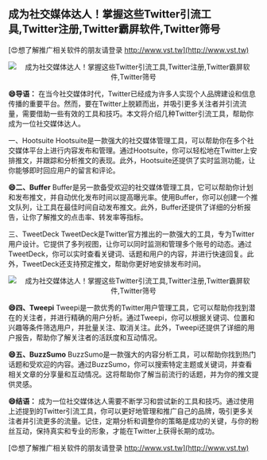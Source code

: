 ## **成为社交媒体达人！掌握这些Twitter引流工具,Twitter注册,Twitter霸屏软件,Twitter筛号**

[😍想了解推广相关软件的朋友请登录 http://www.vst.tw](http://www.vst.tw)

 <center><img src="https://vst.tw/MP4/tuiguang/png/0.png" alt="成为社交媒体达人！掌握这些Twitter引流工具,Twitter注册,Twitter霸屏软件,Twitter筛号"></center>

**😄导语：**
在当今社交媒体时代，Twitter已经成为许多人实现个人品牌建设和信息传播的重要平台。然而，要在Twitter上脱颖而出，并吸引更多关注者并引流流量，需要借助一些有效的工具和技巧。本文将介绍几种Twitter引流工具，帮助你成为一位社交媒体达人。

一、Hootsuite
Hootsuite是一款强大的社交媒体管理工具，可以帮助你在多个社交媒体平台上进行内容发布和管理。通过Hootsuite，你可以轻松地在Twitter上安排推文，并跟踪和分析推文的表现。此外，Hootsuite还提供了实时监测功能，让你能够即时回应用户的留言和评论。

**😄二、Buffer**
Buffer是另一款备受欢迎的社交媒体管理工具，它可以帮助你计划和发布推文，并自动优化发布时间以提高曝光率。使用Buffer，你可以创建一个推文队列，让工具在最佳时间自动发布推文。此外，Buffer还提供了详细的分析报告，让你了解推文的点击率、转发率等指标。

三、TweetDeck
TweetDeck是Twitter官方推出的一款强大的工具，专为Twitter用户设计。它提供了多列视图，让你可以同时监测和管理多个账号的动态。通过TweetDeck，你可以实时查看关键词、话题和用户的内容，并进行快速回复。此外，TweetDeck还支持预定推文，帮助你更好地安排发布时间。

 <center><img src="https://vst.tw/MP4/tuiguang/png/0.png" alt="成为社交媒体达人！掌握这些Twitter引流工具,Twitter注册,Twitter霸屏软件,Twitter筛号"></center>

**😄四、Tweepi**
Tweepi是一款优秀的Twitter用户管理工具，它可以帮助你找到潜在的关注者，并进行精确的用户分析。通过Tweepi，你可以根据关键词、位置和兴趣等条件筛选用户，并批量关注、取消关注。此外，Tweepi还提供了详细的用户报告，帮助你了解关注者的活跃度和互动情况。

**😄五、BuzzSumo**
BuzzSumo是一款强大的内容分析工具，可以帮助你找到热门话题和受欢迎的内容。通过BuzzSumo，你可以搜索特定主题或关键词，并查看相关文章的分享量和互动情况。这将帮助你了解当前流行的话题，并为你的推文提供灵感。

**😄结语：**
成为一位社交媒体达人需要不断学习和尝试新的工具和技巧。通过使用上述提到的Twitter引流工具，你可以更好地管理和推广自己的品牌，吸引更多关注者并引流更多的流量。记住，定期分析和调整你的策略是成功的关键，与你的粉丝互动，保持真实和专业的形象，才能在Twitter上获得长期的成功。

[😍想了解推广相关软件的朋友请登录 http://www.vst.tw](http://www.vst.tw)



